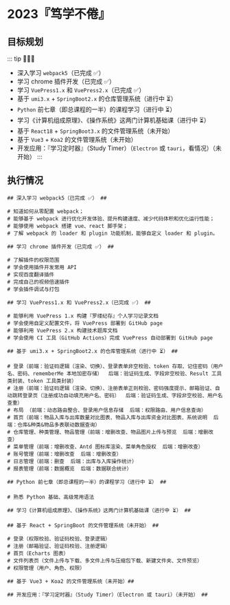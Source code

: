 # 2023『笃学不倦』<Badge text="2023"/>

## 目标规划

::: tip 💬💬💬

- 深入学习 `webpack5`（已完成 ✅）
- 学习 chrome 插件开发（已完成 ✅）
- 学习 `VuePress1.x` 和 `VuePress2.x`（已完成 ✅）
- 基于 `umi3.x` + `SpringBoot2.x` 的仓库管理系统（进行中 ⏳️）
- `Python` 前七章（即总课程的一半）的课程学习（进行中 ⏳️）
- 学习《计算机组成原理》、《操作系统》这两门计算机基础课（进行中 ⏳️）
- 基于 `React18` + `SpringBoot3.x` 的文件管理系统（未开始）
- 基于 `Vue3` + `Koa2` 的文件管理系统（未开始）
- 开发应用：『学习定时器』（Study Timer）（`Electron` 或 `tauri`，看情况）（未开始）
:::

## 执行情况

```sh{1}
## 深入学习 webpack5（已完成 ✅） ##

# 知道如何从零配置 webpack；
# 能够基于 webpack 进行优化开发体验、提升构建速度、减少代码体积和优化运行性能；
# 能够使用 webpack 搭建 vue、react 脚手架；
# 了解 webpack 的 loader 和 plugin 功能机制，能够自定义 loader 和 plugin。
```

```sh{1}
## 学习 chrome 插件开发（已完成 ✅） ##

# 了解插件的权限范围
# 学会使用插件开发常用 API
# 实现百度翻译插件
# 完成自己的视频倍速插件
# 学会插件调试与打包
```

```sh{1}
## 学习 VuePress1.x 和 VuePress2.x（已完成 ✅） ##

# 能够利用 VuePress 1.x 构建『罗缕纪存』个人学习记录文档
# 学会使用自定义配置文件，将 VuePress 部署到 GitHub page
# 能够利用 VuePress 2.x 构建技术题库文档
# 学会使用 CI 工具（GitHub Actions）完成 VuePress 自动部署到 GitHub page
```

```sh{1}
## 基于 umi3.x + SpringBoot2.x 的仓库管理系统（进行中 ⏳️） ##

# 登录（前端：验证码逻辑（渲染、切换）、登录表单非空校验、token 存取、记住密码（用户名、密码、rememberMe 本地加密存储）  后端：验证码生成、字段非空校验、Result 工具类封装、token 工具类封装）
# 注册（前端：验证码逻辑（渲染、切换）、注册表单正则校验、密码强度提示、邮箱验证、自动跳转登录页（注册成功自动填充用户名、密码）  后端：验证码生成、字段非空校验、用户名查重）
# 布局 （前端：动态路由整合、登录用户信息存储  后端：权限路由、用户信息查询）
# 首页（前端：物品入库与出库数量对比图表、物品入库与出库资金对比图表、系统说明  后端：仓库&种类&物品多表联动数据查询）
# 仓库管理、种类管理、物品管理（前端：增删改查、物品图片上传与预览  后端：增删改查）
# 菜单管理（前端：增删改查、Antd 图标库渲染、菜单角色授权  后端：增删改查）
# 账号管理（前端：增删改查  后端：增删改查）
# 日志管理（前端：删查  后端：出库与入库操作统计）
# 报表管理（前端：数据概览  后端：数据联合统计）
```

```sh{1}
## Python 前七章（即总课程的一半）的课程学习（进行中 ⏳️） ##

# 熟悉 Python 基础、高级常用语法
```

```sh{1}
## 学习《计算机组成原理》、《操作系统》这两门计算机基础课（进行中 ⏳️） ##
```

```sh{1}
## 基于 React + SpringBoot 的文件管理系统（未开始） ##

# 登录（权限校验、验证码校验、登录逻辑）
# 注册（邮箱验证、验证码校验、注册逻辑）
# 首页（Echarts 图表）
# 文件列表页（文件上传与下载、多文件上传与压缩包下载、新建文件夹、文件预览）
# 权限管理（用户、角色、权限）
```

```sh{1}
## 基于 Vue3 + Koa2 的文件管理系统（未开始）##
```

```sh{1}
## 开发应用：『学习定时器』（Study Timer）（Electron 或 tauri）（未开始） ##
```
